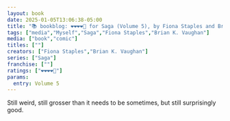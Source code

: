 ```yaml
---
layout: book
date: 2025-01-05T13:06:38-05:00
title: "📚 bookblog: ❤️❤️❤️❤️🖤 for Saga (Volume 5), by Fiona Staples and Brian K. Vaughan"
tags: ["media","Myself","Saga","Fiona Staples","Brian K. Vaughan"]
media: ["book","comic"]
titles: [""]
creators: ["Fiona Staples","Brian K. Vaughan"]
series: ["Saga"]
franchise: [""]
ratings: ["❤️❤️❤️❤️🖤"]
params:
  entry: Volume 5
---
```


Still weird, still grosser than it needs to be sometimes, but still surprisingly good.
